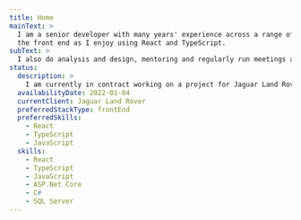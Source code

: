 ```yaml
---
title: Home
mainText: >
  I am a senior developer with many years' experience across a range of sectors. I work at all levels of the stack using JavaScript frameworks combined with ASP.Net Core and C# at the back end. Over the last few years I've worked more at
  the front end as I enjoy using React and TypeScript.
subText: >
  I also do analysis and design, mentoring and regularly run meetings and customer demos. I stay close to development though because I enjoy it. I like the flexibility offered by contracting, and the variety of being involved in new projects and meeting new people. 
status:
  description: >
    I am currently in contract working on a project for Jaguar Land Rover until the end of the year.
  availabilityDate: 2022-01-04
  currentClient: Jaguar Land Rover
  preferredStackType: frontEnd
  preferredSkills:
    - React
    - TypeScript
    - JavaScript
  skills: 
    - React
    - TypeScript
    - JavaScript
    - ASP.Net Core
    - C#
    - SQL Server
---
```


